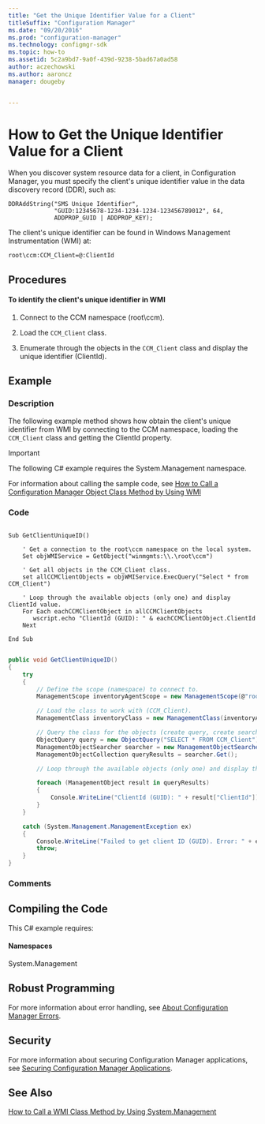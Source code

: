 ```yaml
---
title: "Get the Unique Identifier Value for a Client"
titleSuffix: "Configuration Manager"
ms.date: "09/20/2016"
ms.prod: "configuration-manager"
ms.technology: configmgr-sdk
ms.topic: how-to
ms.assetid: 5c2a9bd7-9a0f-439d-9238-5bad67a0ad58
author: aczechowski
ms.author: aaroncz
manager: dougeby


---
```

# How to Get the Unique Identifier Value for a Client
When you discover system resource data for a client, in Configuration Manager, you must specify the client's unique identifier value in the data discovery record (DDR), such as:  

```  
DDRAddString("SMS Unique Identifier",  
             "GUID:12345678-1234-1234-1234-123456789012", 64,  
             ADDPROP_GUID | ADDPROP_KEY);  
```  

 The client's unique identifier can be found in Windows Management Instrumentation (WMI) at:  

```  
root\ccm:CCM_Client=@:ClientId  
```  

## Procedures  

#### To identify the client's unique identifier in WMI  

1.  Connect to the CCM namespace (root\ccm).  

2.  Load the `CCM_Client` class.  

3.  Enumerate through the objects in the `CCM_Client` class and display the unique identifier (ClientId).  

## Example  

### Description  
 The following example method shows how obtain the client's unique identifier from WMI by connecting to the CCM namespace, loading the `CCM_Client` class and getting the ClientId property.  

> [!IMPORTANT]
>  The following C# example requires the System.Management namespace.  

 For information about calling the sample code, see [How to Call a Configuration Manager Object Class Method by Using WMI](../../../../develop/core/understand/how-to-call-a-configuration-manager-object-class-method-by-using-wmi.md)  

### Code  

```vbs  

Sub GetClientUniqueID()  

    ' Get a connection to the root\ccm namespace on the local system.  
    Set objWMIService = GetObject("winmgmts:\\.\root\ccm")  

    ' Get all objects in the CCM_Client class.  
    set allCCMClientObjects = objWMIService.ExecQuery("Select * from CCM_Client")  

    ' Loop through the available objects (only one) and display ClientId value.  
    For Each eachCCMClientObject in allCCMClientObjects  
       wscript.echo "ClientId (GUID): " & eachCCMClientObject.ClientId         
    Next   

End Sub  
```  

```c#  

public void GetClientUniqueID()  
{  
    try  
    {  
        // Define the scope (namespace) to connect to.  
        ManagementScope inventoryAgentScope = new ManagementScope(@"root\ccm");  

        // Load the class to work with (CCM_Client).  
        ManagementClass inventoryClass = new ManagementClass(inventoryAgentScope.Path.Path, "CCM_Client", null);  

        // Query the class for the objects (create query, create searcher object, execute query).  
        ObjectQuery query = new ObjectQuery("SELECT * FROM CCM_Client");  
        ManagementObjectSearcher searcher = new ManagementObjectSearcher(inventoryAgentScope, query);  
        ManagementObjectCollection queryResults = searcher.Get();  

        // Loop through the available objects (only one) and display the ClientId value.  

        foreach (ManagementObject result in queryResults)  
        {  
            Console.WriteLine("ClientId (GUID): " + result["ClientId"]);  
        }  
    }  

    catch (System.Management.ManagementException ex)  
    {  
        Console.WriteLine("Failed to get client ID (GUID). Error: " + ex.Message);  
        throw;  
    }  
}  

```  

### Comments  

## Compiling the Code  
 This C# example requires:  

#### Namespaces  
 System.Management  

## Robust Programming  
 For more information about error handling, see [About Configuration Manager Errors](../../../../develop/core/understand/about-configuration-manager-errors.md).  

## Security  
 For more information about securing Configuration Manager applications, see [Securing Configuration Manager Applications](../../../../develop/core/understand/securing-configuration-manager-applications.md).  

## See Also  
 [How to Call a WMI Class Method by Using System.Management](../../../../develop/core/clients/programming/how-to-call-a-wmi-class-method-by-using-system.management.md)
